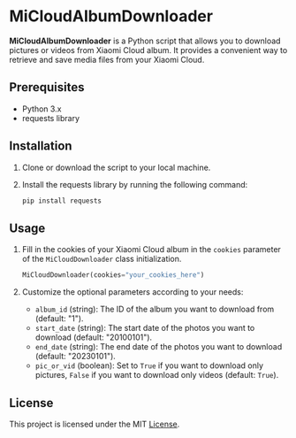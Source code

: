 # MiCloudAlbumDownloader

**MiCloudAlbumDownloader** is a Python script that allows you to download pictures or videos from Xiaomi Cloud album. It provides a convenient way to retrieve and save media files from your Xiaomi Cloud.

## Prerequisites

- Python 3.x
- requests library

## Installation

1. Clone or download the script to your local machine.
2. Install the requests library by running the following command:

   ```bash
   pip install requests
   ```

## Usage

1. Fill in the cookies of your Xiaomi Cloud album in the `cookies` parameter of the `MiCloudDownloader` class initialization.

   ```python
   MiCloudDownloader(cookies="your_cookies_here")
   ```

2. Customize the optional parameters according to your needs:

   - `album_id` (string): The ID of the album you want to download from (default: "1").
   - `start_date` (string): The start date of the photos you want to download (default: "20100101").
   - `end_date` (string): The end date of the photos you want to download (default: "20230101").
   - `pic_or_vid` (boolean): Set to `True` if you want to download only pictures, `False` if you want to download only videos (default: `True`).

## License

This project is licensed under the MIT [License](LICENSE).
